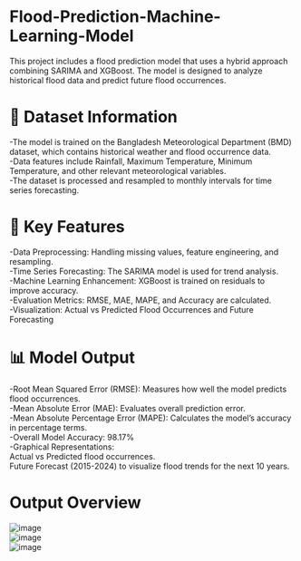 # Flood-Prediction-Machine-Learning-Model
This project includes a flood prediction model that uses a hybrid approach combining SARIMA and XGBoost. The model is designed to analyze historical flood data and predict future flood occurrences.

# 📌 Dataset Information
-The model is trained on the Bangladesh Meteorological Department (BMD) dataset, which contains historical weather and flood occurrence data. <br>
-Data features include Rainfall, Maximum Temperature, Minimum Temperature, and other relevant meteorological variables. <br>
-The dataset is processed and resampled to monthly intervals for time series forecasting.

# 📌 Key Features
-Data Preprocessing: Handling missing values, feature engineering, and resampling. <br>
-Time Series Forecasting: The SARIMA model is used for trend analysis. <br>
-Machine Learning Enhancement: XGBoost is trained on residuals to improve accuracy. <br>
-Evaluation Metrics: RMSE, MAE, MAPE, and Accuracy are calculated. <br>
-Visualization: Actual vs Predicted Flood Occurrences and Future Forecasting

# 📊 Model Output
-Root Mean Squared Error (RMSE): Measures how well the model predicts flood occurrences. <br>
-Mean Absolute Error (MAE): Evaluates overall prediction error. <br>
-Mean Absolute Percentage Error (MAPE): Calculates the model’s accuracy in percentage terms. <br>
-Overall Model Accuracy: 98.17% <br>
-Graphical Representations: <br>
Actual vs Predicted flood occurrences. <br>
Future Forecast (2015-2024) to visualize flood trends for the next 10 years.

# Output Overview
![image](https://github.com/user-attachments/assets/9165ef80-48e6-4d97-be6c-e301a8502dbd) <br>
![image](https://github.com/user-attachments/assets/a3f4d59e-de9b-46ba-975f-19c58ba3c3bd) <br>
![image](https://github.com/user-attachments/assets/30c5fc4f-389c-47a4-9d1f-571da268a5a2)


